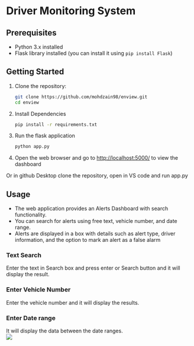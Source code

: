 # Driver Monitoring System
## Prerequisites

- Python 3.x installed
- Flask library installed (you can install it using `pip install Flask`)

## Getting Started

1. Clone the repository:

   ```bash
   git clone https://github.com/mohdzain98/enview.git
   cd enview
2. Install Dependencies
   ```bash
   pip install -r requirements.txt
3. Run the flask application
   ```bash
   python app.py
4. Open the web browser and go to <a href="http://127.0.0.1:5000/" target="_BLANK">http://localhost:5000/</a> to view the dashboard
   
Or in github Desktop clone the repository, open in VS code and run app.py
   
## Usage
<div>
  <ul>
  <li>The web application provides an Alerts Dashboard with search functionality.</li>
  <li>You can search for alerts using free text, vehicle number, and date range.</li>
  <li>Alerts are displayed in a box with details such as alert type, driver information, and the option to mark an alert as a false alarm</li>
</ul>
</div>

### Text Search <br>
Enter the text in Search box and press enter or Search button and it will display the result. <br>
### Enter Vehicle Number <br>
Enter the vehicle number and it will display the results.<br>
### Enter Date range <br>
It will display the data between the date ranges.
<br>
<img src="RunningApp_in_CMD.jpg">
